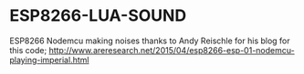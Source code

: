 # ESP8266-LUA-SOUND
ESP8266 Nodemcu making noises
thanks to Andy Reischle for his blog for this code;
http://www.areresearch.net/2015/04/esp8266-esp-01-nodemcu-playing-imperial.html


